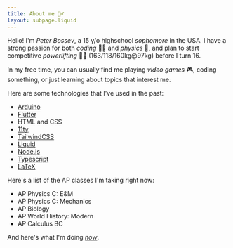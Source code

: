 ```yaml
---
title: About me 🙋‍♂️
layout: subpage.liquid
---
```


Hello! I'm *Peter Bossev*, a 15 y/o highschool *sophomore* in the USA. I have a strong passion for both *coding* 👨‍💻 and *physics* 🌌, and plan to start competitive *powerlifting* 🏋️‍♂️ (163/118/160kg@97kg) before I turn 16. 

In my free time, you can usually find me playing *video games* 🎮, coding something, or just learning about topics that interest me. 

Here are some technologies that I've used in the past:

<ul>
<li><a href="https://www.arduino.cc/" class="arduino arrow-external">Arduino</a></li>
<li><a href="https://flutter.dev/" class="flutter arrow-external">Flutter</a></li>
<li><span class="html">HTML</span> and <span class="css">CSS</span></li>
<li><a href="https://www.11ty.dev/" class="eleventy arrow-external">11ty</a></li>
<li><a href="https://tailwindcss.com/" class="tailwind arrow-external">TailwindCSS</a></li>
<li><a href="https://shopify.github.io/liquid/" class="liquid arrow-external">Liquid</a></li>
<li><a href="https://nodejs.org/" class="nodejs arrow-external">Node.js</a></li>
<li><a href="https://www.typescriptlang.org/" class="typescript arrow-external">Typescript</a></li>
<li><a href="https://www.latex-project.org/" class="latex arrow-external">LaTeX</a></li>
</ul>

Here's a list of the AP classes I'm taking right now:

<ul>
<li>AP Physics C: E&M</li>
<li>AP Physics C: Mechanics</li>
<li>AP Biology</li>
<li>AP World History: Modern</li>
<li>AP Calculus BC</li>
</ul>

And here's what I'm doing <a href="/now/"><em>now</em></a>.